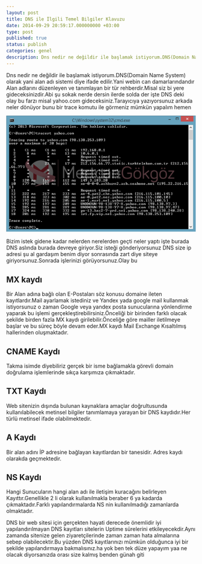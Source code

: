 ```yaml
---
layout: post
title: DNS ile İlgili Temel Bilgiler Klavuzu
date: 2014-09-29 20:59:17.000000000 +03:00
type: post
published: true
status: publish
categories: genel
description: Dns nedir ne değildir ile başlamak istiyorum.DNS(Domain Name System) olarak yani alan adı sistemi diye ifade edilir.Yani webin can damarlarındandır
---
```

Dns nedir ne değildir ile başlamak istiyorum.DNS(Domain Name System) olarak yani alan adı sistemi diye ifade edilir.Yani webin can damarlarındandır Alan adlarını düzenleyen ve tanımlayan bir tür rehberdir.Misal siz bi yere gideceksinizdir.Abi şu sokak nerde dersin ilerde solda der işte DNS deki olay bu farzı misal yahoo.com gideceksiniz.Tarayıcıya yazıyorsunuz arkada neler dönüyor bunu bir trace komutu ile görmeniz mümkün yapalım hemen

![tracertgorsel1](/assets/tracertgorsel1.png)

Bizim istek gidene kadar nelerden nerelerden geçti neler yaptı işte burada DNS aslında burada devreye giriyor.Siz isteği gönderiyorsunuz DNS size ip adresi şu al gardaşım benim diyor sonrasında zart diye siteye giriyorsunuz.Sonrada işlerinizi görüyorsunuz.Olay bu

## **MX kaydı**

Bir Alan adına bağlı olan E-Postaları söz konusu domaine ileten kayıtlardır.Mail ayarlamak istediniz ve Yandex yada google mail kullanmak istiyorsunuz o zaman Google veya yandex posta sunucularına yönlendirme yaparak bu işlemi gerçekleştirebilirsiniz.Önceliği bir birinden farklı olacak şekilde birden fazla MX kaydı girilebilir.Önceliğe göre mailler iletilmeye başlar ve bu süreç böyle devam eder.MX kaydı Mail Exchange Kısaltılmış hallerinden oluşmaktadır.

## **CNAME Kaydı**

Takma isimde diyebiliriz gerçek bir isme bağlamakla görevli domain doğrulama işlemlerinde sıkça karşımıza çıkmaktadır.

## **TXT Kaydı**

Web sitenizin dışında bulunan kaynaklara amaçlar doğrultusunda kullanılabilecek metinsel bilgiler tanımlamaya yarayan bir DNS kaydıdır.Her türlü metinsel ifade olabilmektedir.

## **A Kaydı**

Bir alan adını İP adresine bağlayan kayıtlardan bir tanesidir. Adres kaydı olarakda geçmektedir.

## **NS Kaydı**

Hangi Sunucuların hangi alan adı ile iletişim kuracağını belirleyen Kayıttır.Genellikle 2 li olarak kullanılmakla beraber 6 ya kadarda çıkmaktadır.Farklı yapılandırmalarda NS nin kullanılmadığı zamanlarda olmaktadır.

DNS bir web sitesi için gerçekten hayati derecede önemlidir iyi yapılandırılmayan DNS kayıtları sitelerin Uptime sürelerini etkileyecekdir.Aynı zamanda sitenize gelen ziyaretçilerinde zaman zaman hata almalarına sebep olabilecektir.Bu yüzden DNS kayıtlarınızı mümkün olduğunca iyi bir şekilde yapılandırmaya bakmalısınız.ha yok ben tek düze yapayım yaa ne olacak diyorsanızda orası size kalmış benden günah giti
